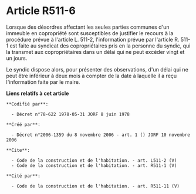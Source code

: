 # Article R511-6

Lorsque des désordres affectant les seules parties communes d'un immeuble en copropriété sont susceptibles de justifier le
recours à la procédure prévue à l'article L. 511-2, l'information prévue par l'article R. 511-1 est faite au syndicat des
copropriétaires pris en la personne du syndic, qui la transmet aux copropriétaires dans un délai qui ne peut excéder vingt et
un jours. 

Le syndic dispose alors, pour présenter des observations, d'un délai qui ne peut être inférieur à deux mois à compter de la
date à laquelle il a reçu l'information faite par le maire.

**Liens relatifs à cet article**

	**Codifié par**:

	  - Décret n°78-622 1978-05-31 JORF 8 juin 1978

	**Créé par**:

	  - Décret n°2006-1359 du 8 novembre 2006 - art. 1 () JORF 10 novembre 2006

	**Cite**:

	  - Code de la construction et de l'habitation. - art. L511-2 (V)
	  - Code de la construction et de l'habitation. - art. R511-1 (V)

	**Cité par**:

	  - Code de la construction et de l'habitation. - art. R511-11 (V)
